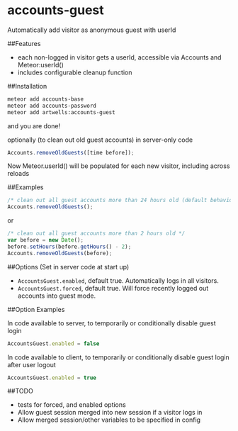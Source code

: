 accounts-guest
============

Automatically add visitor as anonymous guest with userId

##Features
- each non-logged in visitor gets a userId, accessible via Accounts and Meteor:userId()
- includes configurable cleanup function


##Installation
```sh
meteor add accounts-base
meteor add accounts-password
meteor add artwells:accounts-guest
```
and you are done!




optionally (to clean out old guest accounts) in server-only code
```javascript
Accounts.removeOldGuests([time before]);
```

Now Meteor.userId() will be populated for each new visitor, including across reloads

##Examples

```javascript
/* clean out all guest accounts more than 24 hours old (default behavior) */
Accounts.removeOldGuests();
```
or

```javascript
/* clean out all guest accounts more than 2 hours old */
var before = new Date();
before.setHours(before.getHours() - 2);
Accounts.removeOldGuests(before);
```



##Options (Set in server code at start up)

* `AccountsGuest.enabled`,  default true. Automatically logs in all visitors.
* `AccountsGuest.forced`,  default true. Will force recently logged out accounts into guest mode.

##Option Examples

In code available to server, to temporarily or conditionally disable guest login
```javascript
AccountsGuest.enabled = false
```

In code available to client, to temporarily or conditionally disable guest login after user logout
```javascript
AccountsGuest.enabled = true
```




##TODO
- tests for forced, and enabled options
- Allow guest session merged into new session if a visitor logs in
- Allow merged session/other variables to be specified in config

